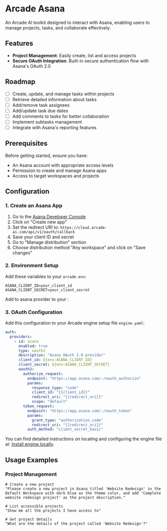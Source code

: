 # Arcade Asana

An Arcade AI toolkit designed to interact with Asana, enabling users to manage projects, tasks, and collaborate effectively.

## Features

- **Project Management**: Easily create, list and access projects
- **Secure OAuth Integration**: Built-in secure authentication flow with Asana's OAuth 2.0

## Roadmap

- [ ] Create, update, and manage tasks within projects
- [ ] Retrieve detailed information about tasks
- [ ] Add/remove task assignees
- [ ] Add/update task due dates
- [ ] Add comments to tasks for better collaboration
- [ ] Implement subtasks management
- [ ] Integrate with Asana's reporting features

## Prerequisites

Before getting started, ensure you have:

- An Asana account with appropriate access levels
- Permission to create and manage Asana apps
- Access to target workspaces and projects

## Configuration

### 1. Create an Asana App

1. Go to the [Asana Developer Console](https://app.asana.com/0/developer-console)
2. Click on "Create new app"
3. Set the redirect URI to: `https://cloud.arcade-ai.com/api/v1/oauth/callback`
4. Save your client ID and secret
5. Go to "Manage distribution" section
6. Choose distribution method "Any workspace" and click on "Save changes"

### 2. Environment Setup

Add these variables to your `arcade.env`:

```env
ASANA_CLIENT_ID=your_client_id
ASANA_CLIENT_SECRET=your_client_secret
```

Add to asana provider to your :

### 3. OAuth Configuration

Add this configuration to your Arcade engine setup file `engine.yaml`:

```yaml
auth:
  providers:
    - id: asana
      enabled: true
      type: oauth2
      description: "Asana OAuth 2.0 provider"
      client_id: ${env:ASANA_CLIENT_ID}
      client_secret: ${env:ASANA_CLIENT_SECRET}
      oauth2:
        authorize_request:
          endpoint: "https://app.asana.com/-/oauth_authorize"
          params:
            response_type: "code"
            client_id: "{{client_id}}"
            redirect_uri: "{{redirect_uri}}"
            scope: "default"
        token_request:
          endpoint: "https://app.asana.com/-/oauth_token"
          params:
            grant_type: "authorization_code"
            redirect_uri: "{{redirect_uri}}"
          auth_method: "client_secret_basic"
```

You can find detailed instructions on locating and configuring the engine file at: [Install engine locally](https://docs.arcade-ai.com/home/install/local#engine-config-not-found).

## Usage Examples

### Project Management

```plaintext
# Create a new project
"Please create a new project in Asana titled 'Website Redesign' in the Default Workspace with dark blue as the theme color, and add 'Complete website redesign project' as the project description."

# List accessible projects
"Show me all the projects I have access to"

# Get project details
"What are the details of the project called 'Website Redesign'?"
```